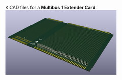 KiCAD files for a <b>Multibus 1 Extender Card</b>.<br />
<img src="./PCB_shot.jpg" width="350" title="Multibus 1 extender card">
